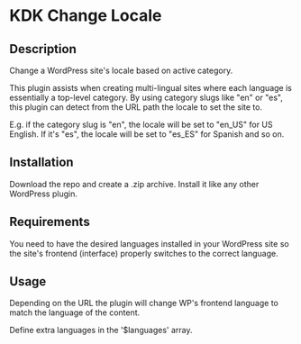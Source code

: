 # KDK Change Locale

## Description
Change a WordPress site's locale based on active category.

This plugin assists when creating multi-lingual sites where each language is essentially a top-level category. By using category slugs like "en" or "es", this plugin can detect from the URL path the locale to set the site to.

E.g. if the category slug is "en", the locale will be set to "en_US" for US English. If it's "es", the locale will be set to "es_ES" for Spanish and so on.

## Installation
Download the repo and create a .zip archive. Install it like any other WordPress plugin.

## Requirements
You need to have the desired languages installed in your WordPress site so the site's frontend (interface) properly switches to the correct language.

## Usage
Depending on the URL the plugin will change WP's frontend language to match the language of the content.

Define extra languages in the '$languages' array.
